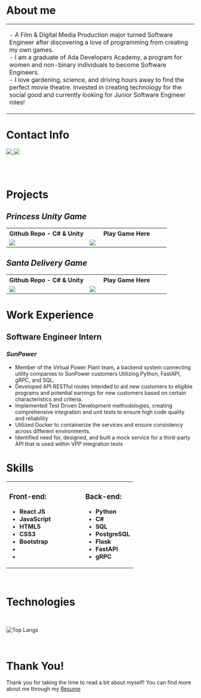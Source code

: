 # **About me**

<table>
  <tbody>
    <tr>
      <td align="left" width="60%">
         <p>- A Film & Digital Media Production major turned Software Engineer after discovering a love
           of programming from creating my own games. 
           <br/>
           - I am a graduate of Ada Developers Academy, a program
           for women and non-binary individuals to become Software Engineers. 
           <br/>
           - I love gardening, science, and 
           driving hours away to find the perfect movie theatre. Invested in creating technology for the                social good and currently looking for Junior Software Engineer roles!
   </tr>
  </tbody>
</table>


# **Contact Info**

<a href="mailto: isabella.vanstedum@gmail.com" target="_blank">
  <img src="https://img.shields.io/badge/-gmail-red?style=for-the-badge&logo=gmail&logoColor=white">
</a>
 <a href="https://www.linkedin.com/in/isabella-van-stedum/" target="_blank">
  <img src="https://img.shields.io/badge/-linkedin-blue?style=for-the-badge&logo=linkedin&logoColor=white">
</a>

<br><br>
# **Projects**

## ***Princess Unity Game***

<table>
   <tbody>
      <tr>
         <th align="center" width="50%">Github Repo - C# & Unity</th>
         <th align="center" width="50%">Play Game Here</th>
      </tr>
      <tr>
         <td>
           <a href="https://github.com/ivanstedum/princess_unity_game"><img src="https://github-readme-stats.vercel.app/api/pin/?username=ivanstedum&repo=princess_unity_game&theme=github_dark"></a>
         </td>
         <td>
           <a href="https://elegantxprincess.itch.io/princess"><img src="https://img.itch.zone/aW1nLzExMzE1ODM0LnBuZw==/original/TKbjBM.png"></a>
         </td>
      </tr>
   </tbody>
</table>

## ***Santa Delivery Game***
<table>
   <tbody>
      <tr>
         <th align="center" width="50%">Github Repo - C# & Unity</th>
         <th align="center" width="50%">Play Game Here</th>
      </tr>
      <tr>
         <td>
           <a href="https://github.com/ivanstedum/Santa-Delivery-Game"><img src="https://github-readme-stats.vercel.app/api/pin/?username=ivanstedum&repo=Santa-Delivery-Game&theme=github_dark"></a>
         </td>
         <td>
           <a href="https://ivanstedum.github.io/Santa-Delivery-Game/"><img src="https://wallpaperaccess.com/full/1498471.jpg"></a>
         </td>
      </tr>
   </tbody>
</table>

# **Work Experience**
## **Software Engineer Intern**
### ***SunPower***
- Member of the Virtual Power Plant team, a backend system connecting utility companies to SunPower customers Utilizing Python, FastAPI, gRPC, and SQL.
- Developed API RESTful routes intended to aid new customers to eligible programs and potential earnings for new customers based on certain characteristics and criteria.
- Implemented Test Driven Development methodologies, creating comprehensive integration and unit tests to ensure high code quality and reliability
- Utilized Docker to containerize the services and ensure consistency across different environments.
- Identified need for, designed, and built a mock service for a third-party API that is used within VPP integration tests
# **Skills**
<table>
  <tbody>
    <tr>
      <td align="left" width="60%">
         <div>

### **Front-end:**

-   **React JS**
-   **JavaScript**
-   **HTML5**
-   **CSS3**
-   **Bootstrap**
-
-

</div>
  </td>
  <td align="left" width="40%">
     
<div>

### **Back-end:**

-   **Python**
-   **C#**
-   **SQL**
-   **PostgreSQL**
-   **Flask**   
-   **FastAPI**
-   **gRPC**
</div>
          </td>
</tr>

</tbody>
</table>

<br>

# **Technologies**
<br>

![Top Langs](https://github-readme-stats.vercel.app/api/top-langs/?username=ivanstedum&title_color=FF6700&bg_color=000&text_color=fff)

<br>

# **Thank You!**

<p> Thank you for taking the time to read a bit about myself! You can find more about me through
  my <a href="https://github.com/ivanstedum/Resume/raw/fd7b6b4d4fc603b9cabf27289e7f655abdb868fe/IsabellaVanStedumResume02%20(5).pdf
"> Resume</a>
</p>

